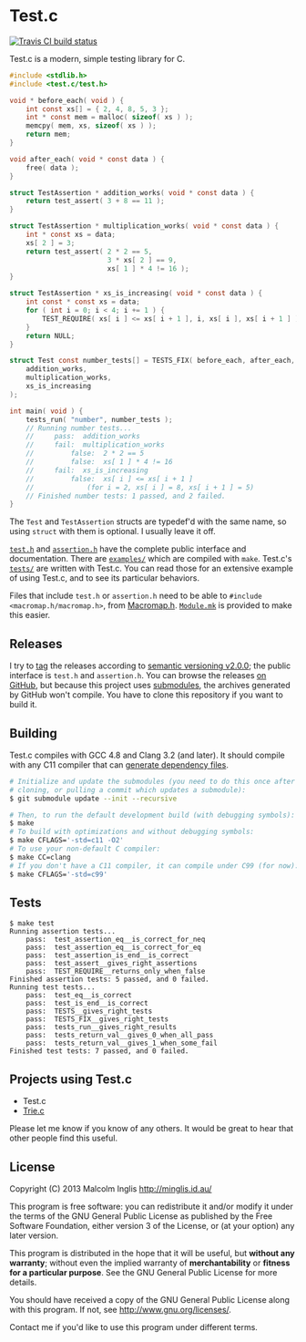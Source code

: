 # Test.c

[![Travis CI build status](https://api.travis-ci.org/mcinglis/test.c.png)](https://travis-ci.org/mcinglis/test.c)

Test.c is a modern, simple testing library for C.

``` c
#include <stdlib.h>
#include <test.c/test.h>

void * before_each( void ) {
    int const xs[] = { 2, 4, 8, 5, 3 };
    int * const mem = malloc( sizeof( xs ) );
    memcpy( mem, xs, sizeof( xs ) );
    return mem;
}

void after_each( void * const data ) {
    free( data );
}

struct TestAssertion * addition_works( void * const data ) {
    return test_assert( 3 + 8 == 11 );
}

struct TestAssertion * multiplication_works( void * const data ) {
    int * const xs = data;
    xs[ 2 ] = 3;
    return test_assert( 2 * 2 == 5,
                        3 * xs[ 2 ] == 9,
                        xs[ 1 ] * 4 != 16 );
}

struct TestAssertion * xs_is_increasing( void * const data ) {
    int const * const xs = data;
    for ( int i = 0; i < 4; i += 1 ) {
        TEST_REQUIRE( xs[ i ] <= xs[ i + 1 ], i, xs[ i ], xs[ i + 1 ] );
    }
    return NULL;
}

struct Test const number_tests[] = TESTS_FIX( before_each, after_each,
    addition_works,
    multiplication_works,
    xs_is_increasing
);

int main( void ) {
    tests_run( "number", number_tests );
    // Running number tests...
    //     pass:  addition_works
    //     fail:  multiplication_works
    //         false:  2 * 2 == 5
    //         false:  xs[ 1 ] * 4 != 16
    //     fail:  xs_is_increasing
    //         false:  xs[ i ] <= xs[ i + 1 ]
    //             (for i = 2, xs[ i ] = 8, xs[ i + 1 ] = 5)
    // Finished number tests: 1 passed, and 2 failed.
}
```

The `Test` and `TestAssertion` structs are typedef'd with the same name, so using `struct` with them is optional. I usually leave it off.

[`test.h`](/test.h) and [`assertion.h`](/assertion.h) have the complete public interface and documentation. There are [`examples/`](/examples/) which are compiled with `make`. Test.c's [`tests/`](/tests/) are written with Test.c. You can read those for an extensive example of using Test.c, and to see its particular behaviors.

Files that include `test.h` or `assertion.h` need to be able to `#include <macromap.h/macromap.h>`, from [Macromap.h](https://github.com/mcinglis/macromap.h). [`Module.mk`](/Module.mk) is provided to make this easier.


## Releases

I try to [tag](http://git-scm.com/book/en/Git-Basics-Tagging) the releases according to [semantic versioning v2.0.0](http://semver.org/spec/v2.0.0.html); the public interface is `test.h` and `assertion.h`. You can browse the releases [on GitHub](https://github.com/mcinglis/test.c/releases), but because this project uses [submodules](http://git-scm.com/book/en/Git-Tools-Submodules), the archives generated by GitHub won't compile. You have to clone this repository if you want to build it.


## Building

Test.c compiles with GCC 4.8 and Clang 3.2 (and later). It should compile with any C11 compiler that can [generate dependency files](/Makefile#L77).

``` sh
# Initialize and update the submodules (you need to do this once after
# cloning, or pulling a commit which updates a submodule):
$ git submodule update --init --recursive

# Then, to run the default development build (with debugging symbols):
$ make
# To build with optimizations and without debugging symbols:
$ make CFLAGS='-std=c11 -O2'
# To use your non-default C compiler:
$ make CC=clang
# If you don't have a C11 compiler, it can compile under C99 (for now):
$ make CFLAGS='-std=c99'
```


## Tests

```
$ make test
Running assertion tests...
    pass:  test_assertion_eq__is_correct_for_neq
    pass:  test_assertion_eq__is_correct_for_eq
    pass:  test_assertion_is_end__is_correct
    pass:  test_assert__gives_right_assertions
    pass:  TEST_REQUIRE__returns_only_when_false
Finished assertion tests: 5 passed, and 0 failed.
Running test tests...
    pass:  test_eq__is_correct
    pass:  test_is_end__is_correct
    pass:  TESTS__gives_right_tests
    pass:  TESTS_FIX__gives_right_tests
    pass:  tests_run__gives_right_results
    pass:  tests_return_val__gives_0_when_all_pass
    pass:  tests_return_val__gives_1_when_some_fail
Finished test tests: 7 passed, and 0 failed.
```


## Projects using Test.c

- Test.c
- [Trie.c](https://github.com/mcinglis/trie.c)

Please let me know if you know of any others. It would be great to hear that other people find this useful.


## License

Copyright (C) 2013 Malcolm Inglis <http://minglis.id.au/>

This program is free software: you can redistribute it and/or modify it under the terms of the GNU General Public License as published by the Free Software Foundation, either version 3 of the License, or (at your option) any later version.

This program is distributed in the hope that it will be useful, but **without any warranty**; without even the implied warranty of **merchantability** or **fitness for a particular purpose**. See the GNU General Public License for more details.

You should have received a copy of the GNU General Public License along with this program. If not, see <http://www.gnu.org/licenses/>.

Contact me if you'd like to use this program under different terms.

